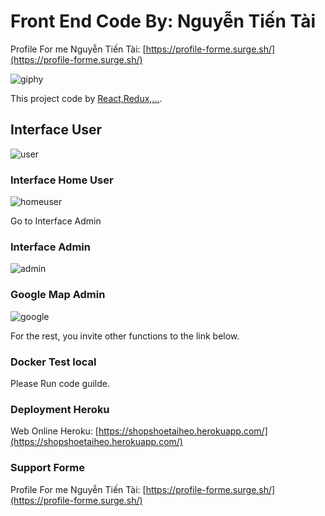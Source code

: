 # Front End Code By: Nguyễn Tiến Tài

Profile For me Nguyễn Tiến Tài: [https://profile-forme.surge.sh/](https://profile-forme.surge.sh/)

![giphy](https://user-images.githubusercontent.com/63393170/162171222-d6f7983d-bd06-4001-a29a-3c574e1ff962.gif)



This project code by [React,Redux,...](https://github.com/facebook/create-react-app).

## Interface User

![user](https://user-images.githubusercontent.com/63393170/162173260-2c1e89bd-81ec-4b31-b57d-2a7a72f89cdc.jpg)





### Interface Home User

![homeuser](https://user-images.githubusercontent.com/63393170/162173949-43ca3330-1844-422f-81b6-23cb407eafce.jpg)




Go to Interface Admin
### Interface Admin

![admin](https://user-images.githubusercontent.com/63393170/162174730-5eb4f9be-5024-4c39-a437-a05b948f6a72.jpg)




### Google Map Admin

![google](https://user-images.githubusercontent.com/63393170/162175127-cfeff0f7-7cb7-4764-811f-895f6b942fb6.jpg)


For the rest, you invite other functions to the link below.

### Docker Test local

 Please Run code guilde.

### Deployment Heroku

Web Online Heroku: [https://shopshoetaiheo.herokuapp.com/](https://shopshoetaiheo.herokuapp.com/)

### Support Forme

Profile For me Nguyễn Tiến Tài: [https://profile-forme.surge.sh/](https://profile-forme.surge.sh/)
